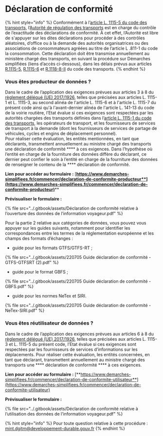 # Déclaration de conformité

{% hint style="info" %}
Conformément à l’[article L. 1115-5 du code des transports](https://www.legifrance.gouv.fr/codes/article\_lc/LEGIARTI000039670601), l’[Autorité de régulation des transports](https://www.autorite-transports.fr/) est en charge du contrôle de l’exactitude des déclarations de conformité. À cet effet, l’Autorité est libre de s'appuyer sur les dites déclarations pour procéder à des contrôles aléatoires, d’office ou à la demande des autorités organisatrices ou des associations de consommateurs agréées au titre de l’article L .811-1 du code la consommation. Cette déclaration doit être transmise annuellement au ministère chargé des transports, en suivant la procédure sur Démarches simplifiées (liens d’accès ci-dessous), dans les délais prévus aux articles [R.1115-5](https://www.legifrance.gouv.fr/codes/article\_lc/LEGIARTI000042872184), [R.1115-6](https://www.legifrance.gouv.fr/codes/article\_lc/LEGIARTI000042872186) et [R.1118-8-II](https://www.legifrance.gouv.fr/codes/article\_lc/LEGIARTI000042872190) du code des transports.
{% endhint %}

### Vous êtes producteur de données ?&#x20;

Dans le cadre de l’application des exigences prévues aux articles 3 à 8 du [règlement délégué (UE) 2017/1926](https://eur-lex.europa.eu/legal-content/FR/TXT/PDF/?uri=CELEX:32017R1926\&from=EN), telles que précisées aux articles L. 1115-1 et L. 1115-3, au second alinéa de l'article L. 1115-6 et à l'article L. 1115-7 du présent code ainsi qu'à l'avant-dernier alinéa de l'article L. 141-13 du code de la voirie routière, l’Etat évalue si ces exigences sont respectées par les autorités chargées des transports définies dans l’[article L. 1115-1 du code des transports](https://www.legifrance.gouv.fr/codes/article\_lc/LEGIARTI000039784273/), les opérateurs de transport, et les fournisseurs de services de transport à la demande (dont les fournisseurs de services de partage de véhicules, cycles et engins de déplacement personnel). \
Pour réaliser cette évaluation, les entités mentionnées, en tant que déclarants, transmettent annuellement au ministre chargé des transports une déclaration de conformité **** à ces exigences. Dans l’hypothèse où l’entité en charge de la fourniture des données diffère du déclarant, ce dernier peut confier le soin à l’entité en charge de la fourniture des données de renseigner le contenu de la **** déclaration de conformité.

**Lien pour accéder au formulaire :** [**https://www.demarches-simplifiees.fr/commencer/declaration-de-conformite-producteur**](https://www.demarches-simplifiees.fr/commencer/declaration-de-conformite-producteur)****

**Prévisualiser le formulaire :**&#x20;

{% file src="../.gitbook/assets/Déclaration de conformité relative à l’ouverture des données de l’information voyageur.pdf" %}

Pour la partie 2 relative aux catégories de données, vous pouvez vous appuyer sur les guides suivants, notamment pour identifier les correspondances entre les termes de la réglementation européenne et les champs des formats d’échanges :&#x20;

* guide pour les formats GTFS/GTFS-RT ;

{% file src="../.gitbook/assets/220705 Guide déclaration de conformité - GTFS-GTFSRT (2).pdf" %}

* guide pour le format GBFS ;

{% file src="../.gitbook/assets/220705 Guide déclaration de conformité - GBFS.pdf" %}

* guide pour les normes NeTex et SIRI.&#x20;

{% file src="../.gitbook/assets/220705 Guide déclaration de conformité - NeTex-SIRI.pdf" %}

### Vous êtes réutilisateur de données ?&#x20;

Dans le cadre de l’application des exigences prévues aux articles 6 à 8 du [règlement délégué (UE) 2017/1926](https://eur-lex.europa.eu/legal-content/FR/TXT/PDF/?uri=CELEX:32017R1926\&from=EN), telles que précisées aux articles L. 1115-3 et L. 1115-5 du présent code, l’Etat évalue si ces exigences sont respectées par les fournisseurs de services d’informations sur les déplacements. Pour réaliser cette évaluation, les entités concernées, en tant que déclarant, transmettent annuellement au ministre chargé des transports une **** déclaration de conformité **** à ces exigences.

**Lien pour accéder au formulaire :** [**https://www.demarches-simplifiees.fr/commencer/declaration-de-conformite-utilisateur**](https://www.demarches-simplifiees.fr/commencer/declaration-de-conformite-utilisateur)

**Prévisualiser le formulaire :**&#x20;

{% file src="../.gitbook/assets/Déclaration de conformité relative à l’utilisation des données de l’information voyageur.pdf" %}

{% hint style="info" %}
Pour toute question relative à cette procédure : mint.dgitm@developpement-durable.gouv.fr
{% endhint %}

